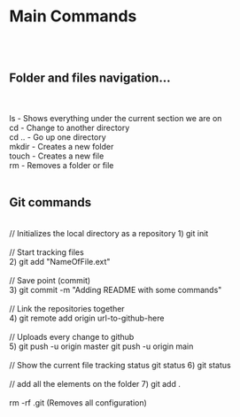 <h1>Main Commands</h1>
<br><br>
<h2>Folder and files navigation...</h2>
<br><br>
ls - Shows everything under the current section we are on 
<br>
cd - Change to another directory 
<br>
cd .. - Go up one directory 
<br>
mkdir - Creates a new folder 
<br>
touch - Creates a new file 
<br>
rm - Removes a folder or file
<br>
<br>
<h2>Git commands</h2> 
<br>
// Initializes the local directory as a repository
1) git init 
<br><br>
// Start tracking files <br>
2) git add "NameOfFile.ext" 
<br><br>
// Save point (commit) <br>
3) git commit -m "Adding README with some commands" 
<br><br>
// Link the repositories together <br>
4) git remote add origin url-to-github-here
<br><br>
// Uploads every change to github <br>
5) git push -u origin master git push -u origin main
<br><br>
// Show the current file tracking status git status
6) git status
<br><br>
// add all the elements on the folder
7) git add .
<br><br>
rm -rf .git (Removes all configuration)